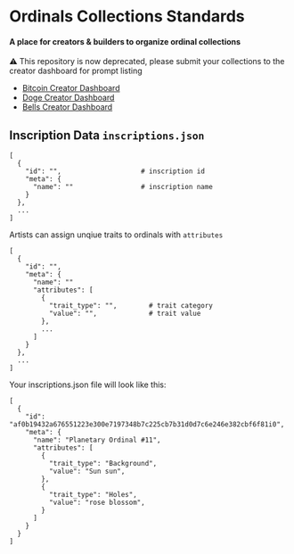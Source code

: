 # Ordinals Collections Standards

#### A place for creators &amp; builders to organize ordinal collections

⚠️ This repository is now deprecated, please submit your collections to the creator dashboard for prompt listing

- [Bitcoin Creator Dashboard](https://ordinalswallet.com/creator-dashboard)
- [Doge Creator Dashboard](https://dpge.ordinalswallet.com/creator-dashboard)
- [Bells Creator Dashboard](https://bells.ordinalswallet.com/creator-dashboard)


## Inscription Data `inscriptions.json`

```
[
  {
    "id": "",                    # inscription id
    "meta": {
      "name": ""                 # inscription name
    }
  },
  ...
]
```

Artists can assign unqiue traits to ordinals with `attributes`

```
[
  {
    "id": "",
    "meta": {
      "name": ""
      "attributes": [
        {
          "trait_type": "",        # trait category
          "value": "",             # trait value
        },
        ...
      ]
    }
  },
  ...
]
```

Your inscriptions.json file will look like this:

```
[
  {
    "id": "af0b19432a676551223e300e7197348b7c225cb7b31d0d7c6e246e382cbf6f81i0",
    "meta": {
      "name": "Planetary Ordinal #11",
      "attributes": [
        {
          "trait_type": "Background",
          "value": "Sun sun",
        },
        {
          "trait_type": "Holes",
          "value": "rose blossom",
        }
      ]
    }
  }
]
```
